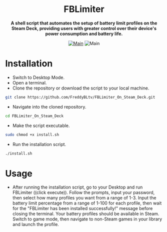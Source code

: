 
<h1 align="center">FBLimiter</h1>
<div align="center">

**A shell script that automates the setup of battery limit profiles on the Steam Deck, providing users with greater control over their device's power consumption and battery life.**

[![Main](https://img.shields.io/badge/Maintainer-FreddyBLtv-green?style=flat-square)](https://github.com/FreddyBLtv)
![Main](https://img.shields.io/badge/OS-SteamOS-blue?style=flat-square)

</div>

<h1 align="left">
	Installation
</h1>

* Switch to Desktop Mode.
* Open a terminal.
* Clone the repository or download the script to your local machine.

```sh
git clone https://github.com/FreddyBLtv/FBLimiter_On_Steam_Deck.git
```
* Navigate into the cloned repository.

```sh
cd FBLimiter_On_Steam_Deck
```
* Make the script executable.

```sh
sudo chmod +x install.sh
```
* Run the installation script.

```sh
./install.sh
```

<h1 align="left">
	Usage
</h1>

* After running the installation script, go to your Desktop and run FBLimiter ((click execute)). Follow the prompts, input your password, then select how many profiles you want from a range of 1-3. Input the battery limit percentage from a range of 1-100 for each profile, then wait for the "FBLimiter has been installed successfully!" message before closing the terminal. Your battery profiles should be available in Steam. Switch to game mode, then navigate to non-Steam games in your library and launch the profile.

<!--  
<h1 align="left">
	Uninstall
</h1>

* Open a terminal and navigate into the cloned repository.

```sh
cd /home/deck/FBLimiter_On_Steam_Deck
```
* Make the script executable.

```sh
sudo chmod +x uninstall.sh
```
* Run the uninstall script.

```sh
./uninstall.sh
```
* Manually delete all the profile shortcuts on Steam
''
-->
